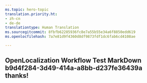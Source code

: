 ```yaml
---
ms.topic: hero-topic
translation.priority.ht:
- zh-cn
- de-de
translationtype: Human Translation
ms.sourcegitcommit: 8fbfb62285936fc8e7a55b55e34a6f8850edd619
ms.openlocfilehash: 7a7e81d9f4360d8df9873fdf1dc6fab6cd4108ae

---
```

## OpenLocalization Workflow Test MarkDown b9d4f284-3d49-414a-a8bb-d237fe36439a thanks!



<!--HONumber=Jul16_HO3-->


